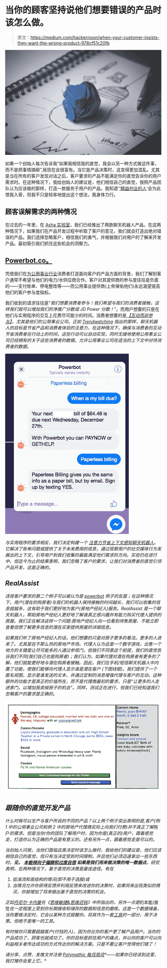 # 当你的顾客坚持说他们想要错误的产品时该怎么做。

> 原文：<https://medium.com/hackernoon/when-your-customer-insists-they-want-the-wrong-product-978cf51c20fb>

![](img/c1d010148d274842554f818542498e14.png)

如果一个创始人每次告诉我“如果我相信我的直觉，我会以另一种方式做这件事，而不是把事情搞砸”,我现在会很富有。当它是产品决策时，这变得更加混乱。尤其是当在所有的客户发现对话之后，客户要求的产品不能满足你的直觉告诉你的用户需求时。在这种情况下，我给创始人的建议是，他们相信自己的直觉，按照产品团队认为应该做的那样，打造一款服务于用户的产品。我知道'['精益创业的人](/@seyi_fab/is-it-time-to-dump-the-lean-startup-approach-4eb6be23c941)'会为此恨我入骨，但我不只是轻率地提出这个想法，我身体力行。

## 顾客误解需求的两种情况

在过去的一年里，在 [Asha 实验室](http://asha-labs.com)，我们已经推出了两款聊天机器人产品，在这两种情况下，如果我们在产品开发过程中听取了客户的意见，我们就会打造出绝对错误的产品。我们选择忽略客户，相信我们的勇气，并根据我们对用户的了解来开发产品。最初吸引我们抓住这些机会的洞察力。

## [Powerbot.co。](Powerbot.co )

凭借我们在[为公用事业行业](http://power2switch.com)消费者打造面向客户的产品方面的背景，我们了解到客户通常不希望与他们的电力/水供应商合作。客户对其提供商的参与度往往是负面的——支付账单、停电整改等——而公用事业提供商(上帝保佑他们)永远渴望提高他们的客户参与度指标。

我们收到的请求往往是"*我们想要消费者参与！我们希望与我们的消费者接触，这样我们就可以增加我们的净推广分数或 JD Power 分数！*”。而用户想要的只是在他们与实用程序的交互上花费尽可能少的时间。消费者想要的是[*【互动而非参与】*](http://trendwatching.com/quarterly/2017-06/the-future-of-customer-experience/attention-saving/)*，尤其是他们的公用事业公司。正如 [Trendwatching](http://trendwatching.com/quarterly/2017-06/the-future-of-customer-experience/attention-saving/) 指出的那样，聊天机器人的目标是节省产品和消费者体验的注意力，在这种情况下，确保与消费者的互动节省消费者在行动上的时间，这些行动可以自动实现，同时无缝地使用公用事业公司已经拥有的关于这些消费者的数据。允许公用事业公司在适当的上下文中对待消费者的数据。*

*![](img/5133470ad1e3f4188dc00855ef2434be.png)*

*与实用程序的要求相反，我们决定构建一个 [*注意力节省*上下文感知聊天机器人](http://powerbot.co)。它解决了账单问题或提供了关于未来费用的信息，通过观察用户的社交媒体行为发展出的上下文，引导用户到我们收集的最能满足他们需求的方向。实验仍在进行中，但迄今为止的结果表明，我们忽略了客户的要求，让我们对消费者的直觉引领产品开发，这是正确的。*

## *RealAssist*

*违背客户要求的第二个例子可以被认为是 [powerbot](https://hackernoon.com/tagged/powerbot) 例子的反面；在这种情况下，用户(潜在的购房者)与我们的机器人保持接触的时间越长，我们可以收集的信息就越多，这有助于我们更好地为客户(房地产经纪人)服务。RealAssist 是一个聊天机器人，帮助房地产经纪人更好地了解谁真正感兴趣并有能力购买代理人提供的房屋。我们正在解决这样一个问题:房地产经纪人向一位看到待售房屋、不能立即查看但想了解更多信息的潜在买家提供房屋的详细信息。*

*如果我们听了房地产经纪人的话，他们想要的只是对房子更多的看法。更多的人进来了。尤其是在不那么热的房地产市场。代理人认为这是一个数字游戏，出售一个地方的关键是让尽可能多的人通过参观门。但我们不同意这个前提，我们的直觉告诉我们不同(我们自己也是购房者)；我们认为，如果代理对潜在购房者有更多的了解，他们就能更好地与潜在购房者接触。因此，我们在手机/短信聊天机器人中内置了功能，使我们能够向代理人显示谁是潜在客户 *(下图线框)*。我们提供了一个匿名视图，显示是谁发送的文本，并通过定制的消息增强代理与客户的互动。这种额外的功能才是真正的价值所在，而不是代理商最初的要求，只是“*让更多的人走进家门，以增加我卖掉房子的机会*”。同样，测试正在进行，但我们已经知道我们忽略客户的要求是正确的。*

*![](img/6679c28036644887844fce62848d402b.png)*

## *跟随你的直觉开发产品*

*什么时候可以生产与客户所说的不同的产品？以上两个例子突出表明的是,*客户*(例 1 中的公用事业公司和例 2 中的房地产代理商实际上向我们付费)并不真正了解*用户*的需求。但是当你/你的团队了解用户时，因为你是(真正的)用户，跟着感觉走，打造你认为正确的产品是有意义的。还有另外一点，跟着感觉走是可以的。*

*当创始人问我，当他们面临这类决定时该怎么做时，我给他们的建议是，他们应该相信自己的直觉，但只有当决定受到时间限制，并且他们必须迅速拿出一些东西时。**见，** [**本能倾向于偏颇和过度自信**](http://www.mckinsey.com/business-functions/strategy-and-corporate-finance/our-insights/strategic-decisions-when-can-you-trust-your-gut) **如果是我们用来做决策的唯一数据点**。研究表明，在两种情况下，基于直觉的决策是最佳途径。有在*

1.  *低湍流和高结构的情况(即不用于选股)或*
2.  *当情况允许你获得反馈并利用反馈来改进你的决策时，如果将来出现类似的情况，你就增加了将来做出基于直觉的决策的机会。*

*正如[丹尼尔·卡内曼](http://www.mckinsey.com/business-functions/strategy-and-corporate-finance/our-insights/how-to-test-your-decision-making-instincts)在《[思维敏捷&思维迟钝](http://amzn.to/2CRKY7l)》中所指出的，另外一点是*的本能/直觉*在一定程度上受到你长期接收和储存的数据和信息的磨练。这是一个数据储备，当你要做决定时，它会以某种方式提醒你。将其作为一套[工具](https://hackernoon.com/tagged/tools)的一部分，用于决策。但绝不是唯一的工具。*

*有时候你只需要超越客户(付钱的人)，因为你比你的客户更了解产品用户。当你的产品成功了，顾客也就成功了。你的目标是抓住用户的痛点，并以你的客户可以向利益相关者传达成功的方式传达你的解决方案。只是不要让客户觉得他们错了！*

**请分享、点赞、发推文并注册* [*Polymathic 每月简讯*](https://www.getrevue.co/profile/seyifabo?utm_campaign=Issue&utm_content=forwarded&utm_medium=email&utm_source=Seyi+Fabode)*——如果你已经读到这里，我打赌你会爱上它。**